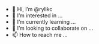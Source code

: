 - 👋 Hi, I’m @rylikc
- 👀 I’m interested in ...
- 🌱 I’m currently learning ...
- 💞️ I’m looking to collaborate on ...
- 📫 How to reach me ...

<!---
rylikc/rylikc is a ✨ special ✨ repository because its `README.md` (this file) appears on your GitHub profile.
You can click the Preview link to take a look at your changes.
--->
